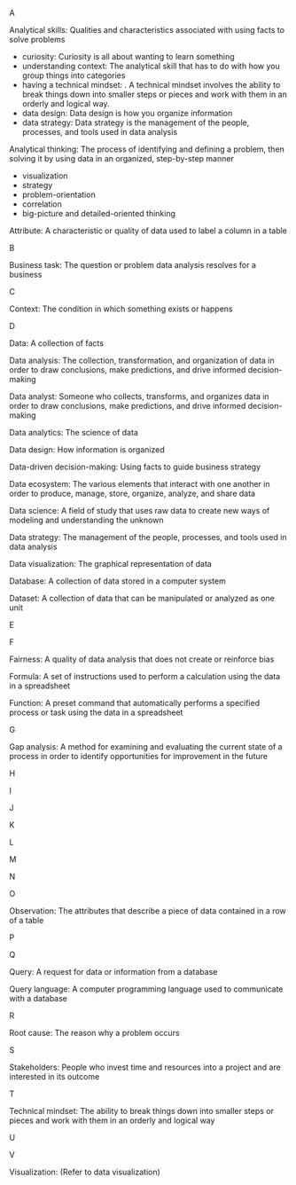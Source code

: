 A

Analytical skills: Qualities and characteristics associated with using facts to solve problems
- curiosity: Curiosity is all about wanting to learn something
- understanding context: The analytical skill that has to do with how you group things into categories
- having a technical mindset: . A technical mindset involves the ability to break things down into smaller steps or pieces and work with them in an orderly and logical way. 
- data design: Data design is how you organize information
- data strategy: Data strategy is the management of the people, processes, and tools used in data analysis


Analytical thinking: The process of identifying and defining a problem, then solving it by using data in an organized, step-by-step manner

- visualization
- strategy
- problem-orientation
- correlation
- big-picture and detailed-oriented thinking

Attribute: A characteristic or quality of data used to label a column in a table

B

Business task: The question or problem data analysis resolves for a business

C

Context: The condition in which something exists or happens

D

Data: A collection of facts

Data analysis: The collection, transformation, and organization of data in order to draw conclusions, make predictions, and drive informed decision-making

Data analyst: Someone who collects, transforms, and organizes data in order to draw conclusions, make predictions, and drive informed decision-making

Data analytics: The science of data

Data design: How information is organized

Data-driven decision-making: Using facts to guide business strategy

Data ecosystem: The various elements that interact with one another in order to produce, manage, store, organize, analyze, and share data

Data science: A field of study that uses raw data to create new ways of modeling and understanding the unknown

Data strategy: The management of the people, processes, and tools used in data analysis

Data visualization: The graphical representation of data

Database: A collection of data stored in a computer system

Dataset: A collection of data that can be manipulated or analyzed as one unit

E

F

Fairness: A quality of data analysis that does not create or reinforce bias

Formula: A set of instructions used to perform a calculation using the data in a spreadsheet

Function: A preset command that automatically performs a specified process or task using the data in a spreadsheet

G

Gap analysis: A method for examining and evaluating the current state of a process in order to identify opportunities for improvement in the future

H

I

J

K

L

M

N

O

Observation: The attributes that describe a piece of data contained in a row of a table

P

Q

Query: A request for data or information from a database

Query language: A computer programming language used to communicate with a database

R

Root cause: The reason why a problem occurs

S

Stakeholders: People who invest time and resources into a project and are interested in its outcome

T

Technical mindset: The ability to break things down into smaller steps or pieces and work with them in an orderly and logical way

U

V

Visualization: (Refer to data visualization)
